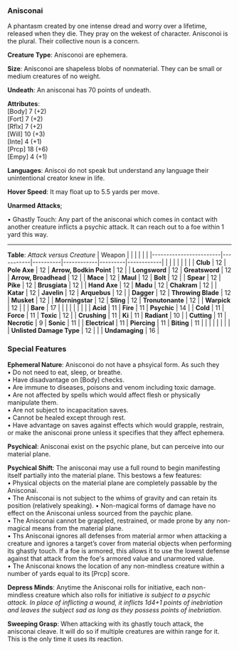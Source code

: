 ### Anisconai
A phantasm created by one intense dread and worry over a lifetime, released when they die. They pray on the wekest of character. Anisconoi is the plural. Their collective noun is a concern.

**Creature Type**: Anisconoi are ephemera.

**Size**: Anisconoi are shapeless blobs of nonmaterial. They can be small or medium creatures of no weight.

**Undeath**: An anisconai has 70 points of undeath.

**Attributes**:  
[Body] 7  (+2)  
[Fort] 7  (+2)  
[Rflx] 7  (+2)  
[Will] 10 (+3)  
[Inte] 4  (+1)  
[Prcp] 18 (+6)  
[Empy] 4  (+1)  

**Languages**: Aniscoi do not speak but understand any language their unintentional creator knew in life.

**Hover Speed**: It may float up to 5.5 yards per move.

**Unarmed Attacks**;

 • Ghastly Touch: Any part of the anisconai which comes in contact with another creature inflicts a psychic attack. It can reach out to a foe within 1 yard this way.

---------------------

**Table**: *Attack versus Creature*
| Weapon                 |          |            |         |            |         |
|------------------------|-----------|----------|------------|---------|------------|
|                        |          |            |         |            |         |
| **Club**                   | 12     | **Pole Axe**       | 12     | **Arrow, Bodkin Point**    | 12    |
| **Longsword**              | 12     | **Greatsword**     | 12     | **Arrow, Broadhead**    | 12    |
| **Mace**                   | 12     | **Maul**           | 12     | **Bolt** | 12    |
| **Spear**                  | 12     | **Pike**           | 12     | **Brusgiata** | 12     |
| **Hand Axe**               | 12     | **Madu**           | 12     | **Chakram** | 12    |
| **Katar**                  | 12     | **Javelin**        | 12     | **Arquebus** | 12    |
| **Dagger**                 | 12     | **Throwing Blade** | 12     | **Musket** | 12    |
| **Morningstar**            | 12     | **Sling**          | 12     | **Tronutonante** | 12    |
| **Warpick**                | 12     |                    |        | **Bare** |  17 |
|                            |           |          |            |         |            |
| **Acid**                   | 11     | **Fire** | 11     | **Psychic** | 14     |
| **Cold**                   | 11     | **Force** | 11     | **Toxic**  | 12     |
| **Crushing**               | 11     | **Ki** | 11     | **Radiant** | 10     |
| **Cutting**                | 11     | **Necrotic** |  9     | **Sonic** | 11    |
| **Electrical**             | 11     | **Piercing** | 11     | **Biting** | 11    |
|                        |           |          |            |         |            |
| **Unlisted Damage Type** | 12 |   |    | **Undamaging** | 16 |


### Special Features

**Ephemeral Nature**: Anisconoi do not have a phsyical form. As such they   
 • Do not need to eat, sleep, or breathe.  
 • Have disadvantage on [Body] checks.  
 • Are immune to diseases, poisons and venom including toxic damage.  
 • Are not affected by spells which would affect flesh or physically manipulate them.  
 • Are not subject to incapacitation saves.  
 • Cannot be healed except through rest.  
 • Have advantage on saves against effects which would grapple, restrain, or make the anisconai prone unless it specifies that they affect ephemera.

**Psychical**: Anisconai exist on the psychic plane, but can perceive into our material plane.

 **Psychical Shift**: The anisconai may use a full round to begin manifesting itself partially into the material plane. This bestows a few features:   
 • Physical objects on the material plane are completely passable by the Anisconai.  
 • The Anisconai is not subject to the whims of gravity and can retain its position (relatively speaking). 
 • Non-magical forms of damage have no effect on the Anisconai unless sourced from the paychic plane.  
 • The Anisconai cannot be grappled, restrained, or made prone by any non-magical means from the material plane.  
 • Ths Anisconai ignores all defenses from material armor when attacking a creature and ignores a target’s cover from material objects when performing its ghastly touch. If a foe is armored, this allows it to use the lowest defense against that attack from the foe's armored value and unarmored value.  
 • The Anisconai knows the location of any non-mindless creature within a number of yards equal to its [Prcp] score.

**Depress Minds**: Anytime the Anisconai rolls for initiative, each non-mindless creature which also rolls for initiative *is subject to a psychic attack. In place of inflicting a wound, it inflicts 1d4+1 points of inebriation and leaves the subject sad as long as they possess points of inebriation*.

**Sweeping Grasp**: When attacking with its ghastly touch attack, the anisconai cleave. It will do so if multiple creatures are within range for it. This is the only time it uses its reaction.
